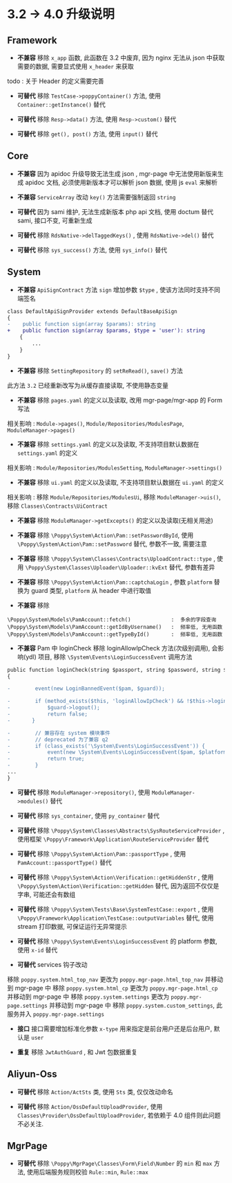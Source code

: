 # 3.2 -> 4.0 升级说明

## Framework

-   **不兼容** 移除 `x_app` 函数, 此函数在 3.2 中废弃, 因为 nginx 无法从 json 中获取需要的数据, 需要显式使用 `x_header` 来获取

todo : 关于 Header 的定义需要完善

-   **可替代** 移除 `TestCase->poppyContainer()` 方法, 使用 `Container::getInstance()` 替代

-   **可替代** 移除 `Resp->data()` 方法, 使用 `Resp->custom()` 替代

-   **可替代** 移除 `get(), post()` 方法, 使用 `input()` 替代

## Core

-   **不兼容** 因为 apidoc 升级导致无法生成 json , mgr-page 中无法使用新版来生成 apidoc 文档, 必须使用新版本才可以解析 json 数据, 使用 js `eval` 来解析

-   **不兼容** `ServiceArray` 改动 `key()` 方法需要强制返回 `string`

-   **可替代** 因为 sami 维护, 无法生成新版本 php api 文档, 使用 doctum 替代 sami, 接口不变, 可重新生成

-   **可替代** 移除 `RdsNative->delTaggedKeys()` , 使用 `RdsNative->del()` 替代

-   **可替代** 移除 `sys_success()` 方法, 使用 `sys_info()` 替代

## System

-   **不兼容** `ApiSignContract` 方法 `sign` 增加参数 `$type` , 使该方法同时支持不同端签名

```diff
class DefaultApiSignProvider extends DefaultBaseApiSign
{
-    public function sign(array $params): string
+    public function sign(array $params, $type = 'user'): string
    {
        ...
    }
}
```

-   **不兼容** 移除 `SettingRepository` 的 `setReRead()`, `save()` 方法

此方法 `3.2` 已经重新改写为从缓存直接读取, 不使用静态变量

-   **不兼容** 移除 `pages.yaml` 的定义以及读取, 改用 mgr-page/mgr-app 的 Form 写法

相关影响 : `Module->pages()`, `Module/Repositories/ModulesPage`, `ModuleManager->pages()`

-   **不兼容** 移除 `settings.yaml` 的定义以及读取, 不支持项目默认数据在 `settings.yaml` 的定义

相关影响 : `Module/Repositories/ModulesSetting`, `ModuleManager->settings()`

-   **不兼容** 移除 `ui.yaml` 的定义以及读取, 不支持项目默认数据在 `ui.yaml` 的定义

相关影响 : 移除 `Module/Repositories/ModulesUi`, 移除 `ModuleManager->uis()`, 移除 `Classes\Contracts\UiContract`

-   **不兼容** 移除 `ModuleManager->getExcepts()` 的定义以及读取(无相关用途)

-   **不兼容** 移除 `\Poppy\System\Action\Pam::setPasswordById`, 使用 `\Poppy\System\Action\Pam::setPassword` 替代, 参数不一致, 需要注意

-   **不兼容** 移除 `\Poppy\System\Classes\Contracts\UploadContract::type` , 使用 `\Poppy\System\Classes\Uploader\Uploader::kvExt` 替代, 参数有差异

-   **不兼容** 移除 `\Poppy\System\Action\Pam::captchaLogin` , 参数 `platform` 替换为 guard 类型, `platform` 从 header 中进行取值

-   **不兼容** 移除

```
\Poppy\System\Models\PamAccount::fetch()             :  多余的字段查询
\Poppy\System\Models\PamAccount::getIdByUsername()   :  频率低, 无用函数
\Poppy\System\Models\PamAccount::getTypeById()       :  频率低, 无用函数
```

-   **不兼容** Pam 中 loginCheck 移除 loginAllowIpCheck 方法(次级别调用), 会影响(ydl) 项目, 移除 `\System\Events\LoginSuccessEvent` 调用方法

```diff
public function loginCheck(string $passport, string $password, string $guard_name = PamAccount::GUARD_WEB): bool
{

-        event(new LoginBannedEvent($pam, $guard));

-        if (method_exists($this, 'loginAllowIpCheck') && !$this->loginAllowIpCheck()) {
-            $guard->logout();
-            return false;
-       }

-        // 兼容存在 system 模块事件
-        // deprecated 为了兼容 q2
-        if (class_exists('\System\Events\LoginSuccessEvent')) {
-            event(new \System\Events\LoginSuccessEvent($pam, $platform, $guard));
-            return true;
-        }
...
}
```

-   **可替代** 移除 `ModuleManager->repository()`, 使用 `ModuleManager->modules()` 替代

-   **可替代** 移除 `sys_container`, 使用 `py_container` 替代

-   **可替代** 移除 `\Poppy\System\Classes\Abstracts\SysRouteServiceProvider` , 使用框架 `\Poppy\Framework\Application\RouteServiceProvider` 替代

-   **可替代** 移除 `\Poppy\System\Action\Pam::passportType` , 使用 `PamAccount::passportType()` 替代

-   **可替代** 移除 `\Poppy\System\Action\Verification::getHiddenStr` , 使用 `\Poppy\System\Action\Verification::getHidden` 替代, 因为返回不仅仅是字串, 可能还会有数组

-   **可替代** 移除 `\Poppy\System\Tests\Base\SystemTestCase::export` , 使用 `\Poppy\Framework\Application\TestCase::outputVariables` 替代, 使用 stream 打印数据, 可保证运行无异常提示
-   **可替代** 移除 `\Poppy\System\Events\LoginSuccessEvent` 的 platform 参数, 使用 `x-id` 替代

-   **可替代** services 钩子改动

移除 `poppy.system.html_top_nav` 更改为 `poppy.mgr-page.html_top_nav` 并移动到 mgr-page 中
移除 `poppy.system.html_cp` 更改为 `poppy.mgr-page.html_cp` 并移动到 mgr-page 中
移除 `poppy.system.settings` 更改为 `poppy.mgr-page.settings` 并移动到 mgr-page 中
移除 `poppy.system.custom_settings`, 此服务并入 `poppy.mgr-page.settings`

-   **接口** 接口需要增加标准化参数 `x-type` 用来指定是前台用户还是后台用户, 默认是 `user`

-   **重复** 移除 `JwtAuthGuard` , 和 Jwt 包数据重复

## Aliyun-Oss

-   **可替代** 移除 `Action/ActSts` 类, 使用 `Sts` 类, 仅仅改动命名

-   **可替代** 移除 `Action/OssDefaultUploadProvider`, 使用 `Classes\Provider\OssDefaultUploadProvider`, 若依赖于 4.0 组件则此问题不必关注.

## MgrPage

-   **可替代** 移除 `\Poppy\MgrPage\Classes\Form\Field\Number` 的 `min` 和 `max` 方法, 使用后端服务规则校验 `Rule::min`, `Rule::max`
